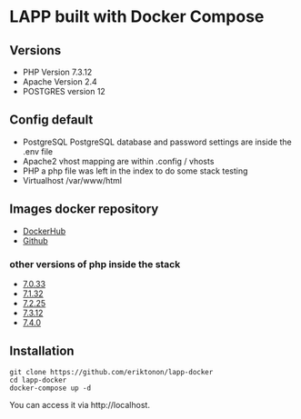 # LAPP built with Docker Compose

## Versions 
* PHP Version 7.3.12
* Apache Version 2.4
* POSTGRES version 12

## Config default  
* PostgreSQL PostgreSQL database and password settings are inside the .env file
* Apache2 vhost mapping are within .config / vhosts
* PHP a php file was left in the index to do some stack testing
* Virtualhost /var/www/html

## Images docker repository
* [DockerHub](https://hub.docker.com/u/eriktonon)
* [Github](https://github.com/eriktonon/docker-images)

### other versions of php inside the stack
* [7.0.33](https://github.com/eriktonon/lapp-docker/tree/7.0.33)
* [7.1.32](https://github.com/eriktonon/lapp-docker/tree/7.1.32)
* [7.2.25](https://github.com/eriktonon/lapp-docker/tree/7.2.25)
* [7.3.12](https://github.com/eriktonon/lapp-docker)
* [7.4.0](https://github.com/eriktonon/lapp-docker/tree/7.4.0)


## Installation

```shell 
git clone https://github.com/eriktonon/lapp-docker
cd lapp-docker
docker-compose up -d
```

You can access it via http://localhost.

